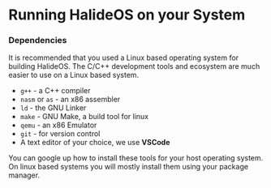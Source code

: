# Running HalideOS on your System

### Dependencies



It is recommended that you used a Linux based operating system for building HalideOS. The C/C++ development
tools and ecosystem are much easier to use on a Linux based system.


* `g++` - a C++ compiler
* `nasm` or `as` - an x86 assembler
* `ld` - the GNU Linker
* `make` - GNU Make, a build tool for linux
* `qemu` - an x86 Emulator
* `git` - for version control
* A text editor of your choice, we use **VSCode**


You can google up how to install these tools for your host operating system. On linux based systems you will
mostly install them using your package manager.